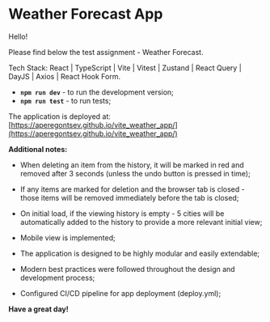 # Weather Forecast App

Hello!

Please find below the test assignment - Weather Forecast.

Tech Stack: React | TypeScript | Vite | Vitest | Zustand | React Query | DayJS | Axios | React Hook Form.

- **`npm run dev`** - to run the development version;
- **`npm run test`** - to run tests;

The application is deployed at: [https://aperegontsev.github.io/vite_weather_app/](https://aperegontsev.github.io/vite_weather_app/)

**Additional notes:**

- When deleting an item from the history, it will be marked in red and removed after 3 seconds (unless the undo button is pressed in time);

- If any items are marked for deletion and the browser tab is closed - those items will be removed immediately before the tab is closed;
- On initial load, if the viewing history is empty - 5 cities will be automatically added to the history to provide a more relevant initial view;
- Mobile view is implemented;
- The application is designed to be highly modular and easily extendable;
- Modern best practices were followed throughout the design and development process;
- Configured CI/CD pipeline for app deployment (deploy.yml);

**Have a great day!**
